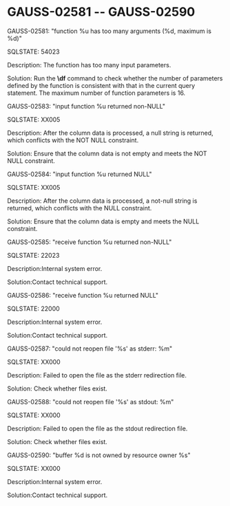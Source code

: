 # GAUSS-02581 -- GAUSS-02590<a name="EN-US_TOPIC_0302073544"></a>

GAUSS-02581: "function %u has too many arguments \(%d, maximum is %d\)"

SQLSTATE: 54023

Description: The function has too many input parameters.

Solution: Run the  **\\df**  command to check whether the number of parameters defined by the function is consistent with that in the current query statement. The maximum number of function parameters is 16.

GAUSS-02583: "input function %u returned non-NULL"

SQLSTATE: XX005

Description: After the column data is processed, a null string is returned, which conflicts with the NOT NULL constraint.

Solution: Ensure that the column data is not empty and meets the NOT NULL constraint.

GAUSS-02584: "input function %u returned NULL"

SQLSTATE: XX005

Description: After the column data is processed, a not-null string is returned, which conflicts with the NULL constraint.

Solution: Ensure that the column data is empty and meets the NULL constraint.

GAUSS-02585: "receive function %u returned non-NULL"

SQLSTATE: 22023

Description:Internal system error.

Solution:Contact technical support.

GAUSS-02586: "receive function %u returned NULL"

SQLSTATE: 22000

Description:Internal system error.

Solution:Contact technical support.

GAUSS-02587: "could not reopen file '%s' as stderr: %m"

SQLSTATE: XX000

Description: Failed to open the file as the stderr redirection file.

Solution: Check whether files exist.

GAUSS-02588: "could not reopen file '%s' as stdout: %m"

SQLSTATE: XX000

Description: Failed to open the file as the stdout redirection file.

Solution: Check whether files exist.

GAUSS-02590: "buffer %d is not owned by resource owner %s"

SQLSTATE: XX000

Description:Internal system error.

Solution:Contact technical support.

